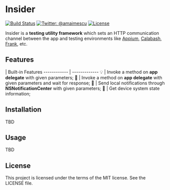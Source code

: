 # Insider

[![Build Status](https://travis-ci.org/alexmx/Insider.svg?branch=master)](https://travis-ci.org/alexmx/Insider)
[![Twitter: @amaimescu](https://img.shields.io/badge/contact-%40amaimescu-blue.svg)](https://twitter.com/amaimescu)
[![License](https://img.shields.io/badge/license-MIT-green.svg?style=flat)](https://github.com/alexmx/ios-ui-automation-overview/blob/master/LICENSE)

Insider is a **testing utility framework** which sets an HTTP communication channel between the app and testing environments like [Appium](http://appium.io/), [Calabash](http://calaba.sh/), [Frank](http://www.testingwithfrank.com/), etc.

## Features

  | Built-in Features 
------------ | -------------
💡 | Invoke a method on **app delegate** with given parameters;
📎 | Invoke a method on **app delegate** with given parameters and wait for response;
📢 | Send local notifications through **NSNotificationCenter** with given parameters;
📱 | Get device system state information;

## Installation

TBD

## Usage

TBD

## License
This project is licensed under the terms of the MIT license. See the LICENSE file.
